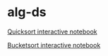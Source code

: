 # alg-ds

[Quicksort interactive notebook](https://colab.research.google.com/drive/1xX80jRV2jtFHnpxqaSgt6H4E9kOVASzD?usp=sharing)

[Bucketsort interactive notebook](https://colab.research.google.com/drive/1mBJvjFFDEXHoq1au-yO8dVZAzET5F_Iy?usp=sharing)
